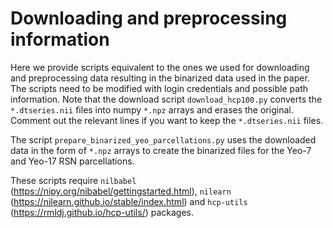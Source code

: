 # Downloading and preprocessing information

Here we provide scripts equivalent to the ones we used for downloading and preprocessing data resulting in the binarized data used in the paper. The scripts need to be modified with login credentials and possible path information. Note that the download script `download_hcp100.py` converts the `*.dtseries.nii` files into numpy `*.npz` arrays and erases the original. Comment out the relevant lines if you want to keep the `*.dtseries.nii` files.

The script `prepare_binarized_yeo_parcellations.py` uses the downloaded data in the form of `*.npz` arrays to create the binarized files for the Yeo-7 and Yeo-17 RSN parcellations.

These scripts require `nilbabel` (https://nipy.org/nibabel/gettingstarted.html), `nilearn` (https://nilearn.github.io/stable/index.html) and `hcp-utils` (https://rmldj.github.io/hcp-utils/) packages.


